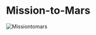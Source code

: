 # Mission-to-Mars
![Missiontomars](https://user-images.githubusercontent.com/90277142/142752713-77dc67c4-362a-485b-b608-4bb28e671756.jpg)
